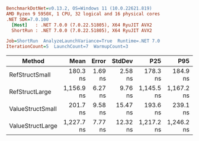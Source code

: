 ``` ini

BenchmarkDotNet=v0.13.2, OS=Windows 11 (10.0.22621.819)
AMD Ryzen 9 5950X, 1 CPU, 32 logical and 16 physical cores
.NET SDK=7.0.100
  [Host]   : .NET 7.0.0 (7.0.22.51805), X64 RyuJIT AVX2
  ShortRun : .NET 7.0.0 (7.0.22.51805), X64 RyuJIT AVX2

Job=ShortRun  AnalyzeLaunchVariance=True  Runtime=.NET 7.0  
IterationCount=5  LaunchCount=7  WarmupCount=3  

```
|           Method |       Mean |   Error |   StdDev |        P25 |        P95 |   Gen0 | Allocated |
|----------------- |-----------:|--------:|---------:|-----------:|-----------:|-------:|----------:|
|   RefStructSmall |   180.3 ns | 1.69 ns |  2.58 ns |   178.3 ns |   184.9 ns | 0.0086 |     144 B |
|   RefStructLarge | 1,156.9 ns | 6.27 ns |  9.76 ns | 1,145.5 ns | 1,167.2 ns | 0.0095 |     176 B |
| ValueStructSmall |   201.7 ns | 9.58 ns | 15.47 ns |   193.6 ns |   239.1 ns | 0.0062 |     104 B |
| ValueStructLarge | 1,227.7 ns | 7.77 ns | 12.32 ns | 1,217.2 ns | 1,246.2 ns | 0.0057 |     104 B |
